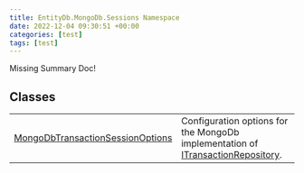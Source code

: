 ```yaml
---
title: EntityDb.MongoDb.Sessions Namespace
date: 2022-12-04 09:30:51 +00:00
categories: [test]
tags: [test]
---
```


Missing Summary Doc!
## Classes
<table><tr><td><!--/posts/dotnet-entitydb-mongodb-sessions-mongodbtransactionsessionoptions--><a href='#'>MongoDbTransactionSessionOptions</a></td><td>
Configuration options for the MongoDb implementation of <!--/posts/dotnet-entitydb-abstractions-transactions-itransactionrepository--><a href='#'>ITransactionRepository</a>.
</td></tr></table>
